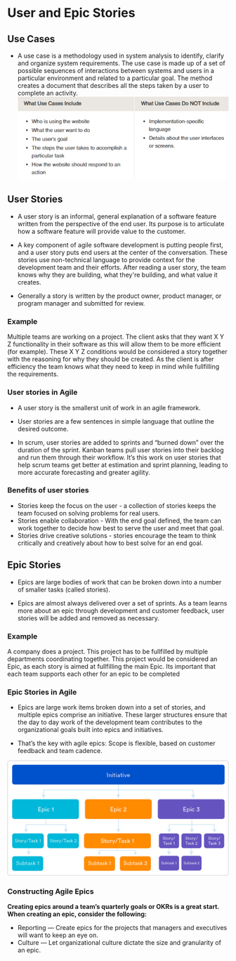# User and Epic Stories

## Use Cases
- A use case is a methodology used in system analysis to identify, clarify and organize system requirements. The use case is made up of a set of possible sequences of interactions between systems and users in a particular environment and related to a particular goal. The method creates a document that describes all the steps taken by a user to complete an activity.
![UseCases](Usecases.PNG)



## User Stories
- A user story is an informal, general explanation of a software feature written from the perspective of the end user. Its purpose is to articulate how a software feature will provide value to the customer.

- A key component of agile software development is putting people first, and a user story puts end users at the center of the conversation. These stories use non-technical language to provide context for the development team and their efforts. After reading a user story, the team knows why they are building, what they're building, and what value it creates. 

 - Generally a story is written by the product owner, product manager, or program manager and submitted for review.

 ### Example
 Multiple teams are working on a project. The client asks that they want X Y Z functionality in their software as this will allow them to be more efficient (for example). These X Y Z conditions would be considered a story together with the reasoning for why they should be created. As the client is after efficiency the team knows what they need to keep in mind while fullfilling the requirements.


### User stories in Agile

- A user story is the smallerst unit of work in an agile framework.

- User stories are a few sentences in simple language that outline the desired outcome.

-  In scrum, user stories are added to sprints and “burned down” over the duration of the sprint. Kanban teams pull user stories into their backlog and run them through their workflow. It’s this work on user stories that help scrum teams get better at estimation and sprint planning, leading to more accurate forecasting and greater agility. 

### Benefits of user stories
- Stories keep the focus on the user - a collection of stories keeps the team focused on solving problems for real users.
- Stories enable collaboration - With the end goal defined, the team can work together to decide how best to serve the user and meet that goal.
- Stories drive creative solutions - stories encourage the team to think critically and creatively about how to best solve for an end goal.


## Epic Stories
- Epics are large bodies of work that can be broken down into a number of smaller tasks (called stories).

- Epics are almost always delivered over a set of sprints. As a team learns more about an epic through development and customer feedback, user stories will be added and removed as necessary. 

### Example
A company does a project. This project has to be fullfilled by multiple departments coordinating together. This project would be considered an Epic, as each story is aimed at fullfilling the main Epic. Its important that each team supports each other for an epic to be completed



### Epic Stories in Agile
 - Epics are large work items broken down into a set of stories, and multiple epics comprise an initiative. These larger structures ensure that the day to day work of the development team contributes to the organizational goals built into epics and initiatives.
 
 - That’s the key with agile epics: Scope is flexible, based on customer feedback and team cadence.

 ![UseCases](Image.png)


 ### Constructing Agile Epics
 **Creating epics around a team’s quarterly goals or OKRs is a great start. When creating an epic, consider the following:**
 - Reporting — Create epics for the projects that managers and executives will want to keep an eye on.
 - Culture — Let organizational culture dictate the size and granularity of an epic.


